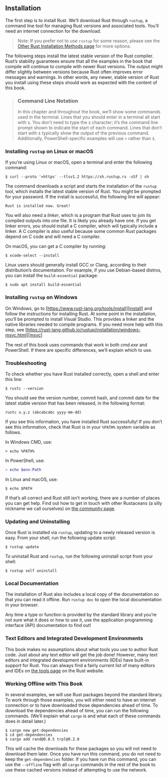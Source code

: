 ## Installation

The first step is to install Rust. We’ll download Rust through `rustup`, a
command line tool for managing Rust versions and associated tools. You’ll need
an internet connection for the download.

> Note: If you prefer not to use `rustup` for some reason, please see the
> [Other Rust Installation Methods page][otherinstall] for more options.

The following steps install the latest stable version of the Rust compiler.
Rust’s stability guarantees ensure that all the examples in the book that
compile will continue to compile with newer Rust versions. The output might
differ slightly between versions because Rust often improves error messages and
warnings. In other words, any newer, stable version of Rust you install using
these steps should work as expected with the content of this book.

> ### Command Line Notation
>
> In this chapter and throughout the book, we’ll show some commands used in the
> terminal. Lines that you should enter in a terminal all start with `$`. You
> don’t need to type the `$` character; it’s the command line prompt shown to
> indicate the start of each command. Lines that don’t start with `$` typically
> show the output of the previous command. Additionally, PowerShell-specific
> examples will use `>` rather than `$`.

### Installing `rustup` on Linux or macOS

If you’re using Linux or macOS, open a terminal and enter the following command:

```console
$ curl --proto '=https' --tlsv1.2 https://sh.rustup.rs -sSf | sh
```

The command downloads a script and starts the installation of the `rustup`
tool, which installs the latest stable version of Rust. You might be prompted
for your password. If the install is successful, the following line will appear:

```text
Rust is installed now. Great!
```

You will also need a _linker_, which is a program that Rust uses to join its
compiled outputs into one file. It is likely you already have one. If you get
linker errors, you should install a C compiler, which will typically include a
linker. A C compiler is also useful because some common Rust packages depend on
C code and will need a C compiler.

On macOS, you can get a C compiler by running:

```console
$ xcode-select --install
```

Linux users should generally install GCC or Clang, according to their
distribution’s documentation. For example, if you use Debian-based distros, you can install
the `build-essential` package:
```console
$ sudo apt install build-essential
```

### Installing `rustup` on Windows

On Windows, go to [https://www.rust-lang.org/tools/install][install] and follow
the instructions for installing Rust. At some point in the installation, you’ll
be prompted to install Visual Studio. This provides a linker and the native
libraries needed to compile programs. If you need more help with this step, see
[https://rust-lang.github.io/rustup/installation/windows-msvc.html][msvc]

The rest of this book uses commands that work in both _cmd.exe_ and PowerShell.
If there are specific differences, we’ll explain which to use.

### Troubleshooting

To check whether you have Rust installed correctly, open a shell and enter this
line:

```console
$ rustc --version
```

You should see the version number, commit hash, and commit date for the latest
stable version that has been released, in the following format:

```text
rustc x.y.z (abcabcabc yyyy-mm-dd)
```

If you see this information, you have installed Rust successfully! If you don’t
see this information, check that Rust is in your `%PATH%` system variable as
follows.

In Windows CMD, use:

```console
> echo %PATH%
```

In PowerShell, use:

```powershell
> echo $env:Path
```

In Linux and macOS, use:

```console
$ echo $PATH
```

If that’s all correct and Rust still isn’t working, there are a number of
places you can get help. Find out how to get in touch with other Rustaceans (a
silly nickname we call ourselves) on [the community page][community].

### Updating and Uninstalling

Once Rust is installed via `rustup`, updating to a newly released version is
easy. From your shell, run the following update script:

```console
$ rustup update
```

To uninstall Rust and `rustup`, run the following uninstall script from your
shell:

```console
$ rustup self uninstall
```

### Local Documentation

The installation of Rust also includes a local copy of the documentation so
that you can read it offline. Run `rustup doc` to open the local documentation
in your browser.

Any time a type or function is provided by the standard library and you’re not
sure what it does or how to use it, use the application programming interface
(API) documentation to find out!

### Text Editors and Integrated Development Environments

This book makes no assumptions about what tools you use to author Rust code.
Just about any text editor will get the job done! However, many text editors and
integrated development environments (IDEs) have built-in support for Rust. You
can always find a fairly current list of many editors and IDEs on [the tools
page][tools] on the Rust website.

### Working Offline with This Book

In several examples, we will use Rust packages beyond the standard library. To
work through those examples, you will either need to have an internet connection
or to have downloaded those dependencies ahead of time. To download the
dependencies ahead of time, you can run the following commands. (We’ll explain
what `cargo` is and what each of these commands does in detail later.)

```console
$ cargo new get-dependencies
$ cd get-dependencies
$ cargo add rand@0.8.5 trpl@0.2.0
```

This will cache the downloads for these packages so you will not need to
download them later. Once you have run this command, you do not need to keep the
`get-dependencies` folder. If you have run this command, you can use the
`--offline` flag with all `cargo` commands in the rest of the book to use these
cached versions instead of attempting to use the network. 

[otherinstall]: https://forge.rust-lang.org/infra/other-installation-methods.html
[install]: https://www.rust-lang.org/tools/install
[msvc]: https://rust-lang.github.io/rustup/installation/windows-msvc.html
[community]: https://www.rust-lang.org/community
[tools]: https://www.rust-lang.org/tools
